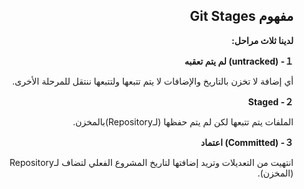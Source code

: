 <div dir = "rtl">

## مفهوم Git Stages

**لدينا ثلاث مراحل:**

**１- (untracked) لم يتم تعقبه**

أي إضافة لا تخزن بالتاريخ والإضافات لا يتم تتبعها ولتتبعها ننتقل للمرحلة الأخرى.

**２- Staged**

الملفات يتم تتبعها لكن لم يتم حفظها (لـRepository)بالمخزن.

**３- (Committed)  اعتماد**

انتهيت من التعديلات وتريد إضافتها لتاريخ المشروع الفعلي لتضاف لـRepository   (المخزن).


</div>

